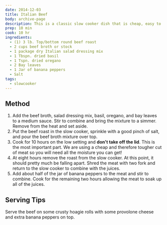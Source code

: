 ```yaml
---
date: 2014-12-03
title: Italian Beef	
body: archive-page
description: This is a classic slow cooker dish that is cheap, easy to make, and delicious.	
prep: 10 min
cook: 10 hr
ingredients:
  - (1) 3 lb. Top/bottom round beef roast
  - 2 cups beef broth or stock
  - 1 package dry Italian salad dressing mix
  - 1 Tbspn. dried basil
  - 1 Tspn. dried oregano
  - 2 Bay leaves
  - 1 Jar of banana peppers
  - Salt
tags: 
  - slowcooker
---
```

## Method
1. Add the beef broth, salad dressing mix, basil, oregano, and bay leaves to a medium sauce. Stir to combine and bring the mixture to a simmer. Remove from the heat and set aside.
2. Put the beef roast in the slow cooker, sprinkle with a good pinch of salt, and pour the beef broth mixture over top.
3. Cook for 10 hours on the low setting and **don't take off the lid**. This is the most important part. We are using a cheap and therefore tougher cut of meat so you will need all the moisture you can get!
4. At eight hours remove the roast from the slow cooker. At this point, it should pretty much be falling apart. Shred the meat with two fork and return to the slow cooker to combine with the juices.
5. Add about half of the jar of banana peppers to the meat and stir to combine. Cook for the remaining two hours allowing the meat to soak up all of the juices.

## Serving Tips
Serve the beef on some crusty hoagie rolls with some provolone cheese and extra banana peppers on top.

